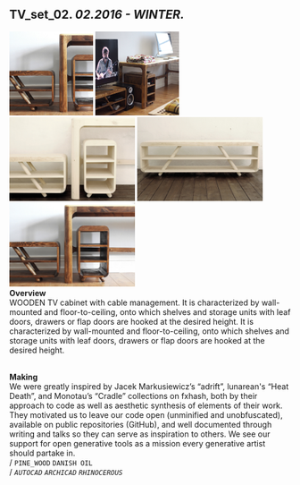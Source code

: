 
## TV_set_02. _02.2016 - WINTER._  
<a href="https://ewwgene.github.io/projects/TV_set_02/000.jpg"><img src="/projects/TV_set_02/000.jpg" height="150"></a> <a href="https://ewwgene.github.io/projects/TV_set_02/001.jpg"><img src="/projects/TV_set_02/001.jpg" height="150"></a> <a href="https://ewwgene.github.io/projects/TV_set_02/003.jpg"><img src="/projects/TV_set_02/003.jpg" height="150"></a> <a href="https://ewwgene.github.io/projects/TV_set_02/004.jpg"><img src="/projects/TV_set_02/004.jpg" height="150"></a> <a href="https://ewwgene.github.io/projects/TV_set_02/999.jpg"><img src="/projects/TV_set_02/999.jpg" height="150"></a>   
**Overview**  
WOODEN TV cabinet with cable management. It is characterized by wall-mounted and floor-to-ceiling, onto which shelves and storage units with leaf doors, drawers or flap doors are hooked at the desired height. It is characterized by wall-mounted and floor-to-ceiling, onto which shelves and storage units with leaf doors, drawers or flap doors are hooked at the desired height.  
<br>
  
**Making**  
We were greatly inspired by Jacek Markusiewicz’s “adrift”, lunarean's “Heat Death”, and Monotau’s “Cradle” collections on fxhash, both by their approach to code as well as aesthetic synthesis of elements of their work. They motivated us to leave our code open (unminified and unobfuscated), available on public repositories (GitHub), and well documented through writing and talks so they can serve as inspiration to others. We see our support for open generative tools as a mission every generative artist should partake in.  
/
`PINE_WOOD` `DANISH OIL`   
/
_`AUTOCAD`_ _`ARCHICAD`_ _`RHINOCEROUS`_   
<br>

